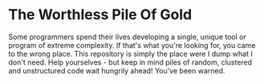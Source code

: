 The Worthless Pile Of Gold
==========================

Some programmers spend their lives developing a single, unique tool or program of extreme complexity. If that's what you're looking for, you came to the wrong place. This repository is simply the place were I dump what I don't need. Help yourselves - but keep in mind piles of random, clustered and unstructured code wait hungrily ahead! You've been warned.